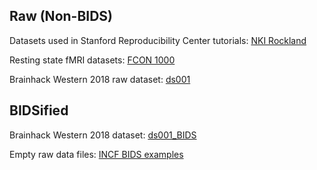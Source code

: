 ## Raw (Non-BIDS)

Datasets used in Stanford Reproducibility Center tutorials: [NKI Rockland](http://fcon_1000.projects.nitrc.org/indi/pro/eNKI_RS_TRT/FrontPage.html)

Resting state fMRI datasets: [FCON 1000](http://fcon_1000.projects.nitrc.org/fcpClassic/FcpTable.html)

Brainhack Western 2018 raw dataset: [ds001](https://drive.google.com/drive/folders/15GiGHqit0gFFblOUuL2hSoWEJVw6q1M5)

## BIDSified

Brainhack Western 2018 dataset: [ds001_BIDS](https://drive.google.com/drive/folders/1A3TbarHbtXqx7FfW0UbWWuY1GflF3630)

Empty raw data files: [INCF BIDS examples](https://github.com/INCF/BIDS-examples)